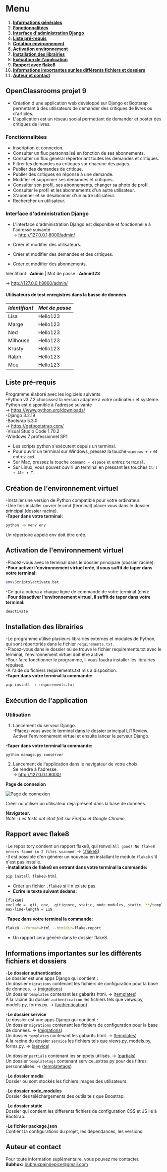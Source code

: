 # Menu   
1. **[Informations générales](#informations-générales)** 
2. **[Fonctionnalitées](#fonctionnalitées)** 
3. **[Interface d'administration Django](#interface-administration-django)** 
4. **[Liste pré-requis](#liste-pre-requis)**   
5. **[Création environnement](#creation-environnement)**   
6. **[Activation environnement](#activation-environnement)**   
7. **[Installation des librairies](#installation-librairies)**   
8. **[Exécution de l'application](#execution-application)**   
9. **[Rapport avec flake8](#rapport-flake8)**   
10. **[Informations importantes sur les différents fichiers et dossiers](#informations-importantes)**   
11. **[Auteur et contact](#auteur-contact)**   

<div id="informations-générales"></div>

## OpenClassrooms projet 9   
- Création d'une application web développé sur Django et Bootsrap permettant à des utilisateurs de demander des critiques de livres ou d'articles.   
- L'application est un réseau social permettant de demander et poster des critiques de livres.   

<div id="fonctionnalitées"></div>

### Fonctionnalitées   
- Inscription et connexion.   
- Consulter un flux personnalisé en fonction de ses abonnements.   
- Consulter un flux général répertoriant toutes les demandes et critiques.   
- Filtrer les demandes ou critiques sur chacune des pages.   
- Publier des demandes de critique.   
- Publier des critiques en réponse à une demande.   
- Modifier et supprimer ses demandes et critiques.   
- Consulter son profil, ses abonnements, changer sa photo de profil.   
- Consulter le profil et les abonnements d'un autre utilisateur.   
- S'abonner et se désabonner d'un autre utilisateur.   
- Rechercher un utilisateur.   

<div id="interface-administration-django"></div>

### Interface d'administration Django    

- L'interface d'administration Django est disponible et fonctionnelle à l'adresse suivante   
&rarr; http://127.0.0.1:8000/admin/   

- Créer et modifier des utilisateurs.   
- Créer et modifier des demandes et des critiques.   
- Créer et modifier des abonnements.   


Identifiant : **Admin** | Mot de passe : **Admin123**

&rarr; http://127.0.0.1:8000/admin/

#### Utilisateurs de test enregistrés dans la basse de données    

| *Identifiant* | *Mot de passe* |
|---------------|----------------|
|    Lisa       |    Hello123    |
|    Marge      |    Hello123    |
|    Ned        |    Hello123    |
|    Milhouse   |    Hello123    |
|    Krusty     |    Hello123    |
|    Ralph      |    Hello123    |
|    Moe        |    Hello123    |

<div id="liste-pre-requis"></div>

## Liste pré-requis   
Programme élaboré avec les logiciels suivants:   
-Python v3.7.2 choisissez la version adaptée à votre ordinateur et système. Python est disponible à l'adresse suivante   
 &rarr; https://www.python.org/downloads/    
-Django 3.2.19   
-Bootsrap 5.3.0   
 &rarr; https://getbootstrap.com/   
-Visual Studio Code 1.70.2   
-Windows 7 professionnel SP1   
- Les scripts python s'exécutent depuis un terminal.   
- Pour ouvrir un terminal sur Windows, pressez la touche ```windows + r``` et entrez ```cmd```.   
- Sur Mac, pressez la touche ```command + espace``` et entrez ```terminal```.   
- Sur Linux, vous pouvez ouviri un terminal en pressant les touches ```Ctrl + Alt + T```.   

<div id="creation-environnement"></div>

## Création de l'environnement virtuel   
-Installer une version de Python compatible pour votre ordinateur.   
-Une fois installer ouvrer le cmd (terminal) placer vous dans le dossier principal (dossier racine).   
**-Taper dans votre terminal:**   
```bash   
python -m venv env
```   
Un répertoire appelé env doit être créé.   

<div id="activation-environnement"></div>

## Activation de l'environnement virtuel   
-Placez-vous avec le terminal dans le dossier principale (dossier racine).   
**-Pour activer l'environnement virtuel créé, il vous suffit de taper dans votre terminal:**   
```bash 
env\Scripts\activate.bat
```   
-Ce qui ajoutera à chaque ligne de commande de votre terminal (env):   
**-Pour désactiver l'environnement virtuel, il suffit de taper dans votre terminal:**   
```bash  
deactivate
```   

<div id="installation-librairies"></div>

## Installation des librairies   
-Le programme utilise plusieurs librairies externes et modules de Python, qui sont répertoriés dans le fichier ```requirements.txt```.   
-Placez-vous dans le dossier où se trouve le fichier requirements.txt avec le terminal, l'environnement virtuel doit être activé.   
-Pour faire fonctionner le programme, il vous faudra installer les librairies requises.   
-À l'aide du fichiers requirements.txt mis à disposition.   
**-Taper dans votre terminal la commande:**   
```bash  
pip install -r requirements.txt
```   

<div id="execution-application"></div>

## Exécution de l'application

### Utilisation

1. Lancement du serveur Django.   
-Placez-vous avec le terminal dans le dossier principal LITReview.   
Activer l'environnement virtuel et ensuite lancer le serveur Django.   

**-Taper dans votre terminal la commande:**   
```
python manage.py runserver
```

2. Lancement de l'application dans le navigateur de votre choix.   
Se rendre à l'adresse.   
&rarr; http://127.0.0.1:8000/   

**Page de connexion**   

![Page de connexion](static/pictures/screen-login.png/)

Créer ou utiliser un utilisateur déja présent dans la base de données.   

**Navigateur.**   
*Note : Les tests ont était fait sur Firefox et Google Chrome.*   

<div id="rapport-flake8"></div>

## Rapport avec flake8   
-Le repository contient un rapport flake8, qui renvoi ```All good! No flake8 errors found in 2 files scanned```. &rarr; ([.flake8](.flake8))   
-Il est possible d'en générer un nouveau en installant le module ```flake8``` s'il n'est pas installé.   
**-Installation de flake8 en entrant dans votre terminal la commande:**   

```bash
pip install flake8-html
```
- Créer un fichier ```.flake8``` si il n'existe pas.   
- **Ecrire le texte suivant dedans:**   

```bash
[flake8]
exclude = .git, env, .gitignore, static, node_modules, static, **/templates/
max-line-length = 119
```
**-Tapez dans votre terminal la commande:**   
```bash
flake8 --format=html --htmldir=flake-report
```
- Un rapport sera généré dans le dossier flake8.   

<div id="informations-importantes"></div>

## Informations importantes sur les différents fichiers et dossiers   
-**Le dossier authentication**   
  Le dossier est une apps Django qui contient :   
  Un dossier ```migrations``` contenant les fichiers de configuration pour la base de données. &rarr; ([migrations](authentication/migrations))   
  Un dossier ```templates``` contenant les gabarits html. &rarr; ([templates](authentication/templates))   
  Á la racine du dossier ```authentication``` les fichiers tels que views.py, models.py, forms.py. &rarr; ([authentication](authentication))   

-**Le dossier service**   
  Le dossier est une apps Django qui contient :   
  Un dossier ```migrations``` contenant les fichiers de configuration pour la base de données. &rarr; ([migrations](service/migrations))   
  Un dossier ```templates``` contenant les gabarits html. &rarr; ([templates](service/templates))   
  Á la racine du dossier ```service``` les fichiers tels que views.py, models.py, forms.py. &rarr; ([service](service))   
    
  Un dossier ```partials``` contenant les snippets utilisés. &rarr; ([partials](service/templates/service/partials))   
  Un dossier ```templatetags``` contenant service_extras.py pour des filtres personnalisés. &rarr; ([templatetags](service/templatetags))   

-**Le dossier media**   
Dossier ou sont stockés les fichiers images des utilisateurs.   

-**Le dossier node_modules**   
Dossier des téléchargements des outils tels que Boostrap.   

-**Le dossier static**   
Dossier qui contient les differents fichiers de configuration CSS et JS lié à Bootsrap.   

-**Le fichier package.json**   
    Contient la configurations du projet, les dépendances, les versions.

<div id="auteur-contact"></div>

## Auteur et contact   
Pour toute information suplémentaire, vous pouvez me contacter.   
**Bubhux:** bubhuxpaindepice@gmail.com   
